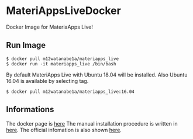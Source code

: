 # MateriAppsLiveDocker
Docker Image for MateriaApps Live!

## Run Image
```
$ docker pull m12watanabe1a/materiapps_live
$ docker run -it materiapps_live /bin/bash
```

By default MateriApps Live with Ubuntu 18.04 will be installed.
Also Ubuntu 16.04 is available by selecting tag.

```
$ docker pull m12watanabe1a/materiapps_live:16.04
```
## Informations
The docker page is [here](https://hub.docker.com/r/m12watanabe1a/materiapps_live)
The manual installation procedure is written in [here](https://github.com/cmsi/MateriAppsLive/wiki/UsingMateriAppsInDebian-en).
The official infomation is also shown [here](http://cmsi.github.io/MateriAppsLive/).
